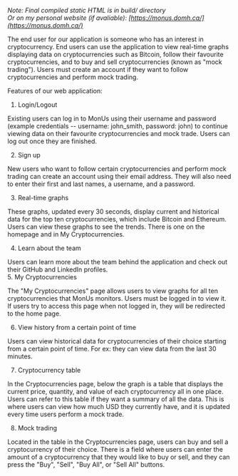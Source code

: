 *Note: Final compiled static HTML is in build/ directory*  
*Or on my personal website (if avaliable): [https://monus.domh.ca/](https://monus.domh.ca/)*

The end user for our application is someone who has an interest in cryptocurrency. End users can use the application to view real-time graphs displaying data on cryptocurrencies such as Bitcoin, follow their favourite cryptocurrencies, and to buy and sell cryptocurrencies (known as "mock trading"). Users must create an account if they want to follow cryptocurrencies and perform mock trading. 

Features of our web application:

1. Login/Logout 

Existing users can log in to MonUs using their username and password (example credentials -- username: john_smith, password: john) to continue viewing data on their favourite cryptocurrencies and mock trade. Users can log out once they are finished.

2. Sign up 

New users who want to follow certain cryptocurrencies and perform mock trading can create an account using their email address. They will also need to enter their first and last names, a username, and a password.

3. Real-time graphs

These graphs, updated every 30 seconds, display current and historical data for the top ten cryptocurrencies, which include Bitcoin and Ethereum. Users can view these graphs to see the trends. There is one on the homepage and in My Cryptocurrencies.

4. Learn about the team

Users can learn more about the team behind the application and check out their GitHub and LinkedIn profiles.  
5. My Cryptocurrencies

The "My Cryptocurrencies" page allows users to view graphs for all ten cryptocurrencies that MonUs monitors. Users must be logged in to view it. If users try to access this page when not logged in, they will be redirected to the home page. 

6. View history from a certain point of time

Users can view historical data for cryptocurrencies of their choice starting from a certain point of time. For ex: they can view data from the last 30 minutes. 

7. Cryptocurrency table

In the Cryptocurrencies page, below the graph is a table that displays the current price, quantity, and value of each cryptocurrency all in one place. Users can refer to this table if they want a summary of all the data. This is where users can view how much USD they currently have, and it is updated every time users perform a mock trade.

8. Mock trading

Located in the table in the Cryptocurrencies page, users can buy and sell a cryptocurrency of their choice. There is a field where users can enter the amount of a cryptocurrency that they would like to buy or sell, and they can press the "Buy", "Sell", "Buy All", or "Sell All" buttons.  
